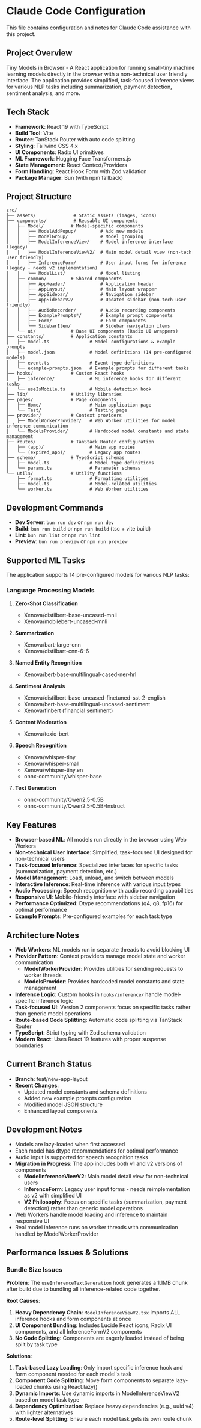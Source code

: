 # Claude Code Configuration

This file contains configuration and notes for Claude Code assistance with this project.

## Project Overview
Tiny Models in Browser - A React application for running small-tiny machine learning models directly in the browser with a non-technical user friendly interface. The application provides simplified, task-focused inference views for various NLP tasks including summarization, payment detection, sentiment analysis, and more.

## Tech Stack
- **Framework**: React 19 with TypeScript
- **Build Tool**: Vite
- **Router**: TanStack Router with auto code splitting
- **Styling**: Tailwind CSS 4.x
- **UI Components**: Radix UI primitives
- **ML Framework**: Hugging Face Transformers.js
- **State Management**: React Context/Providers
- **Form Handling**: React Hook Form with Zod validation
- **Package Manager**: Bun (with npm fallback)

## Project Structure
```
src/
├── assets/              # Static assets (images, icons)
├── components/          # Reusable UI components
│   ├── Model/          # Model-specific components
│   │   ├── ModelAddPopup/         # Add new models
│   │   ├── ModelGroup/            # Model grouping
│   │   ├── ModelInferenceView/    # Model inference interface (legacy)
│   │   ├── ModelInferenceViewV2/  # Main model detail view (non-tech user friendly)
│   │   ├── InferenceForm/         # User input forms for inference (legacy - needs v2 implementation)
│   │   └── ModelList/             # Model listing
│   ├── common/         # Shared components
│   │   ├── AppHeader/             # Application header
│   │   ├── AppLayout/             # Main layout wrapper
│   │   ├── AppSidebar/            # Navigation sidebar
│   │   ├── AppSidebarV2/          # Updated sidebar (non-tech user friendly)
│   │   ├── AudioRecorder/         # Audio recording components
│   │   ├── ExamplePrompts*/       # Example prompt components
│   │   ├── Form/                  # Form components
│   │   └── SidebarItem/           # Sidebar navigation items
│   └── ui/             # Base UI components (Radix UI wrappers)
├── constants/          # Application constants
│   ├── model.ts               # Model configurations & example prompts
│   ├── model.json             # Model definitions (14 pre-configured models)
│   ├── event.ts               # Event type definitions
│   └── example-prompts.json   # Example prompts for different tasks
├── hooks/              # Custom React hooks
│   ├── inference/             # ML inference hooks for different tasks
│   └── useIsMobile.ts         # Mobile detection hook
├── lib/                # Utility libraries
├── pages/              # Page components
│   ├── Home/                  # Main application page
│   └── Test/                  # Testing page
├── provider/           # Context providers
│   ├── ModelWorkerProvider/   # Web Worker utilities for model inference communication
│   └── ModelsProvider/        # Hardcoded model constants and state management
├── routes/             # TanStack Router configuration
│   ├── (app)/                 # Main app routes
│   └── (expired_app)/         # Legacy app routes
├── schema/             # TypeScript schemas
│   ├── model.ts               # Model type definitions
│   └── params.ts              # Parameter schemas
└── utils/              # Utility functions
    ├── format.ts              # Formatting utilities
    ├── model.ts               # Model-related utilities
    └── worker.ts              # Web Worker utilities
```

## Development Commands
- **Dev Server**: `bun run dev` or `npm run dev`
- **Build**: `bun run build` or `npm run build` (tsc + vite build)
- **Lint**: `bun run lint` or `npm run lint`
- **Preview**: `bun run preview` or `npm run preview`

## Supported ML Tasks
The application supports 14 pre-configured models for various NLP tasks:

### Language Processing Models
1. **Zero-Shot Classification**
   - Xenova/distilbert-base-uncased-mnli
   - Xenova/mobilebert-uncased-mnli

2. **Summarization**
   - Xenova/bart-large-cnn
   - Xenova/distilbart-cnn-6-6

3. **Named Entity Recognition**
   - Xenova/bert-base-multilingual-cased-ner-hrl

4. **Sentiment Analysis**
   - Xenova/distilbert-base-uncased-finetuned-sst-2-english
   - Xenova/bert-base-multilingual-uncased-sentiment
   - Xenova/finbert (financial sentiment)

5. **Content Moderation**
   - Xenova/toxic-bert

6. **Speech Recognition**
   - Xenova/whisper-tiny
   - Xenova/whisper-small
   - Xenova/whisper-tiny.en
   - onnx-community/whisper-base

7. **Text Generation**
   - onnx-community/Qwen2.5-0.5B
   - onnx-community/Qwen2.5-0.5B-Instruct

## Key Features
- **Browser-based ML**: All models run directly in the browser using Web Workers
- **Non-technical User Interface**: Simplified, task-focused UI designed for non-technical users
- **Task-focused Inference**: Specialized interfaces for specific tasks (summarization, payment detection, etc.)
- **Model Management**: Load, unload, and switch between models
- **Interactive Inference**: Real-time inference with various input types
- **Audio Processing**: Speech recognition with audio recording capabilities
- **Responsive UI**: Mobile-friendly interface with sidebar navigation
- **Performance Optimized**: Dtype recommendations (q4, q8, fp16) for optimal performance
- **Example Prompts**: Pre-configured examples for each task type

## Architecture Notes
- **Web Workers**: ML models run in separate threads to avoid blocking UI
- **Provider Pattern**: Context providers manage model state and worker communication
  - **ModelWorkerProvider**: Provides utilities for sending requests to worker threads
  - **ModelsProvider**: Provides hardcoded model constants and state management
- **Inference Logic**: Custom hooks in `hooks/inference/` handle model-specific inference logic
- **Task-focused UI**: Version 2 components focus on specific tasks rather than generic model operations
- **Route-based Code Splitting**: Automatic code splitting via TanStack Router
- **TypeScript**: Strict typing with Zod schema validation
- **Modern React**: Uses React 19 features with proper suspense boundaries

## Current Branch Status
- **Branch**: feat/new-app-layout
- **Recent Changes**:
  - Updated model constants and schema definitions
  - Added new example prompts configuration
  - Modified model JSON structure
  - Enhanced layout components

## Development Notes
- Models are lazy-loaded when first accessed
- Each model has dtype recommendations for optimal performance
- Audio input is supported for speech recognition tasks
- **Migration in Progress**: The app includes both v1 and v2 versions of components
  - **ModelInferenceViewV2**: Main model detail view for non-technical users
  - **InferenceForm**: Legacy user input forms - needs reimplementation as v2 with simplified UI
  - **V2 Philosophy**: Focus on specific tasks (summarization, payment detection) rather than generic model operations
- Web Workers handle model loading and inference to maintain responsive UI
- Real model inference runs on worker threads with communication handled by ModelWorkerProvider

## Performance Issues & Solutions

### Bundle Size Issues
**Problem**: The `useInferenceTextGeneration` hook generates a 1.1MB chunk after build due to bundling all inference-related code together.

**Root Causes**:
1. **Heavy Dependency Chain**: `ModelInferenceViewV2.tsx` imports ALL inference hooks and form components at once
2. **UI Component Bundling**: Includes Lucide React icons, Radix UI components, and all InferenceFormV2 components
3. **No Code Splitting**: Components are eagerly loaded instead of being split by task type

**Solutions**:
1. **Task-based Lazy Loading**: Only import specific inference hook and form component needed for each model's task
2. **Component Code Splitting**: Move form components to separate lazy-loaded chunks using React.lazy()
3. **Dynamic Imports**: Use dynamic imports in ModelInferenceViewV2 based on model task type
4. **Dependency Optimization**: Replace heavy dependencies (e.g., uuid v4) with lighter alternatives
5. **Route-level Splitting**: Ensure each model task gets its own route chunk